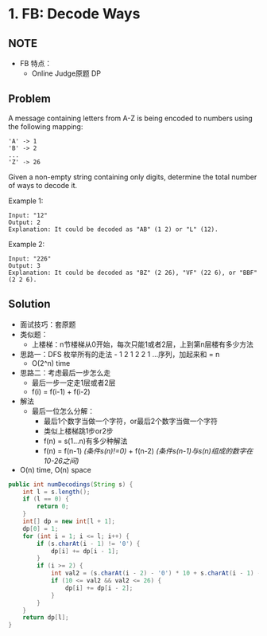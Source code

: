 # 1. FB: Decode Ways

## NOTE
- FB 特点：
  - Online Judge原题 DP

## Problem
A message containing letters from A-Z is being encoded to numbers using the following mapping:
```
'A' -> 1
'B' -> 2
...
'Z' -> 26
```
Given a non-empty string containing only digits, determine the total number of ways to decode it.

Example 1:
```
Input: "12"
Output: 2
Explanation: It could be decoded as "AB" (1 2) or "L" (12).
```
Example 2:
```
Input: "226"
Output: 3
Explanation: It could be decoded as "BZ" (2 26), "VF" (22 6), or "BBF" (2 2 6).
```

## Solution
- 面试技巧：套原题
- 类似题：
  - 上楼梯：n节楼梯从0开始，每次只能1或者2层，上到第n层楼有多少方法
- 思路一：DFS 枚举所有的走法 - 1 2 1 2 2 1 ...序列，加起来和 = n
  - O(2^n) time
- 思路二：考虑最后一步怎么走
  - 最后一步一定走1层或者2层
  - f(i) = f(i-1) + f(i-2)
- 解法
  - 最后一位怎么分解：
    - 最后1个数字当做一个字符，or最后2个数字当做一个字符
    - 类似上楼梯跳1步or2步
    - f(n) = s(1...n)有多少种解法
    - f(n) = f(n-1) *(条件s(n)!=0)* + f(n-2) *(条件s(n-1)与s(n)组成的数字在10-26之间)*
- O(n) time, O(n) space
```Java
public int numDecodings(String s) {
    int l = s.length();
    if (l == 0) {
        return 0;
    }
    int[] dp = new int[l + 1];
    dp[0] = 1;
    for (int i = 1; i <= l; i++) {
        if (s.charAt(i - 1) != '0') {
            dp[i] += dp[i - 1];
        }
        if (i >= 2) {
            int val2 = (s.charAt(i - 2) - '0') * 10 + s.charAt(i - 1) - '0';
            if (10 <= val2 && val2 <= 26) {
                dp[i] += dp[i - 2];
            }
        }
    }
    return dp[l];
}
```
